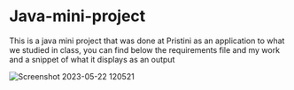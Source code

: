 # Java-mini-project
This is a java mini project that was done at Pristini as an application to what we studied in class, you can find below the requirements file and my work and a snippet of what it displays as an output


![Screenshot 2023-05-22 120521](https://github.com/lina2761991/Java-mini-project/assets/32225041/1505c19c-d6d4-4992-ba11-b9c96c490a26)

